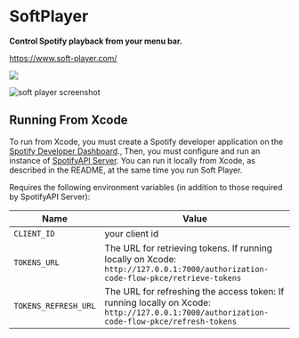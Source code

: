 # SoftPlayer

**Control Spotify playback from your menu bar.**

https://www.soft-player.com/

[<img src="https://www.soft-player.com/assets/app%20store.svg">](https://apps.apple.com/us/app/soft-player/id1573149282?mt=12)

![soft player screenshot](https://www.soft-player.com/assets/screenshots/player%20view%20with%20track.png)

## Running From Xcode

To run from Xcode, you must create a Spotify developer application on the [Spotify Developer Dashboard](https://developer.spotify.com/dashboard/login)., Then, you must configure and run an instance of [SpotifyAPI Server](https://github.com/Peter-Schorn/SpotifyAPIServer). You can run it locally from Xcode, as described in the README, at the same time you run Soft Player.

Requires the following environment variables (in addition to those required by SpotifyAPI Server):

| Name | Value |
| --- | --- |
| `CLIENT_ID` | your client id |
| `TOKENS_URL` | The URL for retrieving tokens. If running locally on Xcode: `http://127.0.0.1:7000/authorization-code-flow-pkce/retrieve-tokens` |
| `TOKENS_REFRESH_URL` | The URL for refreshing the access token: If running locally on Xcode: `http://127.0.0.1:7000/authorization-code-flow-pkce/refresh-tokens` |
